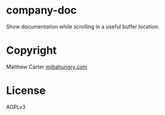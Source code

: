 # company-doc

Show documentation while scrolling in a useful buffer location.

# Copyright

Matthew Carter <m@ahungry.com>

# License

AGPLv3
